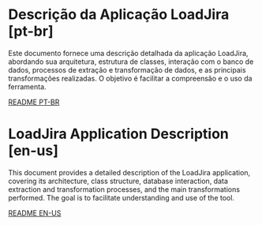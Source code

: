 # Descrição da Aplicação LoadJira [pt-br]

Este documento fornece uma descrição detalhada da aplicação LoadJira, abordando sua arquitetura, estrutura de classes, interação com o banco de dados, processos de extração e transformação de dados, e as principais transformações realizadas. O objetivo é facilitar a compreensão e o uso da ferramenta.

[README PT-BR](README-PTBR.md)

# LoadJira Application Description [en-us]

This document provides a detailed description of the LoadJira application, covering its architecture, class structure, database interaction, data extraction and transformation processes, and the main transformations performed. The goal is to facilitate understanding and use of the tool.

[README EN-US](README-US.md)
